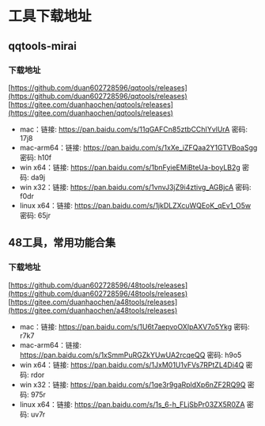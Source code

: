 # 工具下载地址

## qqtools-mirai

### 下载地址
[https://github.com/duan602728596/qqtools/releases](https://github.com/duan602728596/qqtools/releases)   
[https://gitee.com/duanhaochen/qqtools/releases](https://gitee.com/duanhaochen/qqtools/releases)
* mac：链接: https://pan.baidu.com/s/11qGAFCn85ztbCChIYvlUrA  密码: 17j8
* mac-arm64：链接: https://pan.baidu.com/s/1xXe_iZFQaa2Y1GTVBoaSgg  密码: h10f
* win x64：链接: https://pan.baidu.com/s/1bnFyieEMiBteUa-boyLB2g  密码: da9j
* win x32：链接: https://pan.baidu.com/s/1vnvJ3jZ9i4ztivg_AGBjcA  密码: f0dr
* linux x64：链接: https://pan.baidu.com/s/1jkDLZXcuWQEoK_qEv1_O5w  密码: 65jr

## 48工具，常用功能合集

### 下载地址
[https://github.com/duan602728596/48tools/releases](https://github.com/duan602728596/48tools/releases)   
[https://gitee.com/duanhaochen/a48tools/releases](https://gitee.com/duanhaochen/a48tools/releases)
* mac：链接: https://pan.baidu.com/s/1U6t7aepvoOXIpAXV7o5Ykg  密码: r7k7
* mac-arm64：链接: https://pan.baidu.com/s/1xSmmPuRGZkYUwUA2rcqeQQ  密码: h9o5
* win x64：链接: https://pan.baidu.com/s/1JxM01U1vFVs7RPtZL4Di4Q  密码: rdor
* win x32：链接: https://pan.baidu.com/s/1qe3r9gaRpldXp6nZF2RQ9Q  密码: 975r
* linux x64：链接: https://pan.baidu.com/s/1s_6-h_FLjSbPr03ZX5R0ZA  密码: uv7r
